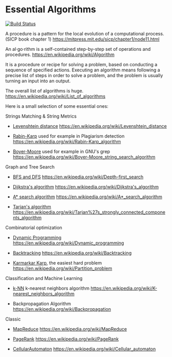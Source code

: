# Essential Algorithms

[![Build Status](https://travis-ci.org/JochenFromm/EssentialAlgorithms.svg)](https://travis-ci.org/JochenFromm/EssentialAlgorithms)

A procedure is a pattern for the local evolution of a computational process.
(SICP book chapter 1)
https://mitpress.mit.edu/sicp/chapter1/node11.html

An al·go·rithm is a self-contained step-by-step set of operations and procedures.
https://en.wikipedia.org/wiki/Algorithm

It is a procedure or recipe for solving a problem, based on conducting a sequence of specified actions. Executing an algorithm means following a precise list of steps in order to solve a problem, and the problem is usually turning an input into an output.

The overall list of algorithms is huge.
https://en.wikipedia.org/wiki/List_of_algorithms

Here is a small selection of some essential ones:

Strings Matching & String Metrics

* [Levenshtein distance](algorithms/levenshtein.rb)
  https://en.wikipedia.org/wiki/Levenshtein_distance

* [Rabin-Karp](algorithms/rabin_karp.rb) used for example in Plagiarism detection
  https://en.wikipedia.org/wiki/Rabin-Karp_algorithm

* [Boyer-Moore](algorithms/boyer_moore.rb) used for example in GNU's grep
  https://en.wikipedia.org/wiki/Boyer-Moore_string_search_algorithm

Graph and Tree Search

* [BFS and DFS](algorithms/graph_traversal.rb)
  https://en.wikipedia.org/wiki/Depth-first_search

* [Dijkstra's algorithm](algorithms/dijkstra.rb)
  https://en.wikipedia.org/wiki/Dijkstra's_algorithm

* [A* search algorithm](algorithms/astar_search.rb)
  https://en.wikipedia.org/wiki/A*_search_algorithm

* [Tarjan's algorithm](algorithms/graph_traversal.rb)
  https://en.wikipedia.org/wiki/Tarjan%27s_strongly_connected_components_algorithm

Combinatorial optimization

* [Dynamic Programming](algorithms/dynamic_programming.rb)
  https://en.wikipedia.org/wiki/Dynamic_programming

* [Backtracking](algorithms/backtracking.rb)
  https://en.wikipedia.org/wiki/Backtracking

* [Karmarkar Karp](algorithms/karmarkar_karp.rb), the easiest hard problem
  https://en.wikipedia.org/wiki/Partition_problem

Classification and Machine Learning

* [k-NN](algorithms/knn.rb) k-nearest neighbors algorithm
  https://en.wikipedia.org/wiki/K-nearest_neighbors_algorithm

* Backpropagation Algorithm
  https://en.wikipedia.org/wiki/Backpropagation

Classic

* [MapReduce](algorithms/map_reduce.rb)
  https://en.wikipedia.org/wiki/MapReduce

* [PageRank](algorithms/page_rank.rb)
  https://en.wikipedia.org/wiki/PageRank

* [CellularAutomaton](algorithms/automata.rb)
  https://en.wikipedia.org/wiki/Cellular_automaton

